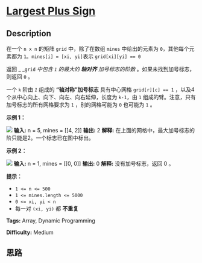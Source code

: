 # [Largest Plus Sign][title]

## Description

在一个 `n x n` 的矩阵 `grid` 中，除了在数组 `mines` 中给出的元素为 `0`，其他每个元素都为 `1`。`mines[i] =
[xi, yi]`表示 `grid[xi][yi] == 0`

返回 _ _`grid` _中包含  `1` 的最大的 **轴对齐** 加号标志的阶数_ 。如果未找到加号标志，则返回 `0` 。

一个 `k` 阶由  _`1`_  组成的 **“轴对称”加号标志** 具有中心网格 `grid[r][c] == 1`
，以及4个从中心向上、向下、向左、向右延伸，长度为 `k-1`，由 `1` 组成的臂。注意，只有加号标志的所有网格要求为 `1` ，别的网格可能为 `0`
也可能为 `1` 。



**示例 1：**

![](https://assets.leetcode.com/uploads/2021/06/13/plus1-grid.jpg)
            **输入:** n = 5, mines = [[4, 2]]    **输出:** 2    **解释:** 在上面的网格中，最大加号标志的阶只能是2。一个标志已在图中标出。    

**示例 2：**

![](https://assets.leetcode.com/uploads/2021/06/13/plus2-grid.jpg)
            **输入:** n = 1, mines = [[0, 0]]    **输出:** 0    **解释:** 没有加号标志，返回 0 。    



**提示：**

  * `1 <= n <= 500`
  * `1 <= mines.length <= 5000`
  * `0 <= xi, yi < n`
  * 每一对 `(xi, yi)` 都 **不重复** ​​​​​​​


**Tags:** Array, Dynamic Programming

**Difficulty:** Medium

## 思路

[title]: https://leetcode-cn.com/problems/largest-plus-sign

